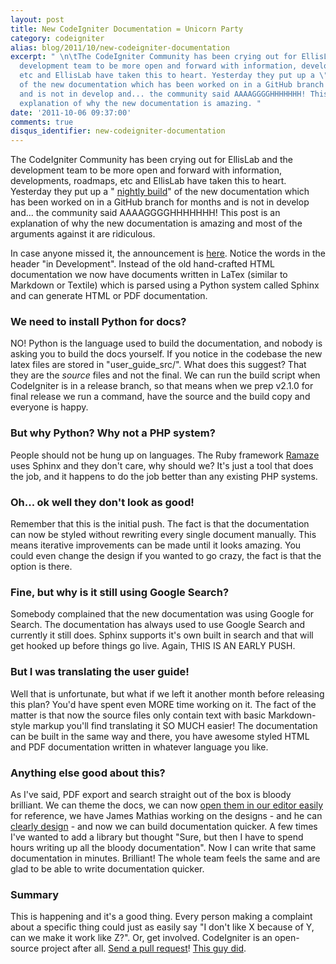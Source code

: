 ```yaml
---
layout: post
title: New CodeIgniter Documentation = Unicorn Party
category: codeigniter
alias: blog/2011/10/new-codeigniter-documentation
excerpt: " \n\tThe CodeIgniter Community has been crying out for EllisLab and the
  development team to be more open and forward with information, developments, roadmaps,
  etc and EllisLab have taken this to heart. Yesterday they put up a \"nightly build\"
  of the new documentation which has been worked on in a GitHub branch for months
  and is not in develop and... the community said AAAAGGGGHHHHHHH! This post is an
  explanation of why the new documentation is amazing. "
date: '2011-10-06 09:37:00'
comments: true
disqus_identifier: new-codeigniter-documentation
---
```


The CodeIgniter Community has been crying out for EllisLab and the development team to be more open and forward with information, developments, roadmaps, etc and EllisLab have taken this to heart. Yesterday they put up a " [nightly build](http://codeigniter.com/nightly_user_guide/)" of the new documentation which has been worked on in a GitHub branch for months and is not in develop and... the community said AAAAGGGGHHHHHHH! This post is an explanation of why the new documentation is amazing and most of the arguments against it are ridiculous.

In case anyone missed it, the announcement is [here](http://codeigniter.com/news/new_user_guide_in_development). Notice the words in the header "in Development". Instead of the old hand-crafted HTML documentation we now have documents written in LaTex (similar to Markdown or Textile) which is parsed using a Python system called Sphinx and can generate HTML or PDF documentation.

### We need to install Python for docs?

NO! Python is the language used to build the documentation, and nobody is asking you to build the docs yourself. If you notice in the codebase the new latex files are stored in "user\_guide\_src/". What does this suggest? That they are the _source_ files and not the final. We can run the build script when CodeIgniter is in a release branch, so that means when we prep v2.1.0 for final release we run a command, have the source and the build copy and everyone is happy.

### But why Python? Why not a PHP system?

People should not be hung up on languages. The Ruby framework [Ramaze](http://ramaze.net/) uses Sphinx and they don't care, why should we? It's just a tool that does the job, and it happens to do the job better than any existing PHP systems.

### Oh... ok well they don't look as good!

Remember that this is the initial push. The fact is that the documentation can now be styled without rewriting every single document manually. This means iterative improvements can be made until it looks amazing. You could even change the design if you wanted to go crazy, the fact is that the option is there.

### Fine, but why is it still using Google Search?

Somebody complained that the new documentation was using Google for Search. The documentation has always used to use Google Search and currently it still does. Sphinx supports it's own built in search and that will get hooked up before things go live. Again, THIS IS AN EARLY PUSH.

### But I was translating the user guide!

Well that is unfortunate, but what if we left it another month before releasing this plan? You'd have spent even MORE time working on it. The fact of the matter is that now the source files only contain text with basic Markdown-style markup you'll find translating it SO MUCH easier! The documentation can be built in the same way and there, you have awesome styled HTML and PDF documentation written in whatever language you like.

### Anything else good about this?

As I've said, PDF export and search straight out of the box is bloody brilliant. We can theme the docs, we can now [open them in our editor easily](http://ericlbarnes.com/post/11086832943/ci-userguide) for reference, we have James Mathias working on the designs - and he can [clearly design](http://leihu.com/art) - and now we can build documentation quicker. A few times I've wanted to add a library but thought "Sure, but then I have to spend hours writing up all the bloody documentation". Now I can write that same documentation in minutes. Brilliant! The whole team feels the same and are glad to be able to write documentation quicker.

### Summary

This is happening and it's a good thing. Every person making a complaint about a specific thing could just as easily say "I don't like X because of Y, can we make it work like Z?". Or, get involved. CodeIgniter is an open-source project after all. [Send a pull request](http://codeigniter.com/news/contribution_guide)! [This guy did](https://github.com/EllisLab/CodeIgniter/pull/536/files).

